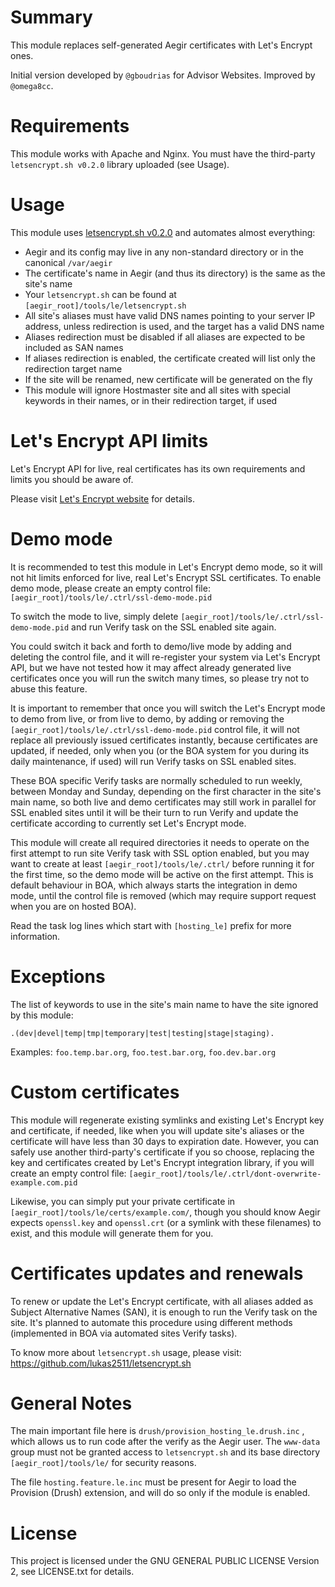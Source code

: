 Summary
=======

This module replaces self-generated Aegir certificates with Let's Encrypt ones.

Initial version developed by `@gboudrias` for Advisor Websites. Improved by `@omega8cc`.

Requirements
============

This module works with Apache and Nginx. You must have the third-party `letsencrypt.sh v0.2.0` library uploaded (see Usage).

Usage
=====

This module uses [letsencrypt.sh v0.2.0](https://github.com/lukas2511/letsencrypt.sh) and automates almost everything:

* Aegir and its config may live in any non-standard directory or in the canonical `/var/aegir`
* The certificate's name in Aegir (and thus its directory) is the same as the site's name
* Your `letsencrypt.sh` can be found at `[aegir_root]/tools/le/letsencrypt.sh`
* All site's aliases must have valid DNS names pointing to your server IP address,
  unless redirection is used, and the target has a valid DNS name
* Aliases redirection must be disabled if all aliases are expected to be included as SAN names
* If aliases redirection is enabled, the certificate created will list only the redirection target name
* If the site will be renamed, new certificate will be generated on the fly
* This module will ignore Hostmaster site and all sites with special keywords in their names,
  or in their redirection target, if used

Let's Encrypt API limits
========================

Let's Encrypt API for live, real certificates has its own requirements and limits you should be aware of.

Please visit [Let's Encrypt website](https://community.letsencrypt.org/t/rate-limits-for-lets-encrypt/6769) for details.

Demo mode
=========

It is recommended to test this module in Let's Encrypt demo mode, so it will not hit limits enforced for live, real Let's Encrypt SSL certificates. To enable demo mode, please create an empty control file: `[aegir_root]/tools/le/.ctrl/ssl-demo-mode.pid`

To switch the mode to live, simply delete `[aegir_root]/tools/le/.ctrl/ssl-demo-mode.pid` and run Verify task on the SSL enabled site again.

You could switch it back and forth to demo/live mode by adding and deleting the control file, and it will re-register your system via Let's Encrypt API, but we have not tested how it may affect already generated live certificates once you will run the switch many times, so please try not to abuse this feature.

It is important to remember that once you will switch the Let's Encrypt mode to demo from live, or from live to demo, by adding or removing the `[aegir_root]/tools/le/.ctrl/ssl-demo-mode.pid` control file, it will not replace all previously issued certificates instantly, because certificates are updated, if needed, only when you (or the BOA system for you during its daily maintenance, if used) will run Verify tasks on SSL enabled sites.

These BOA specific Verify tasks are normally scheduled to run weekly, between Monday and Sunday, depending on the first character in the site's main name, so both live and demo certificates may still work in parallel for SSL enabled sites until it will be their turn to run Verify and update the certificate according to currently set Let's Encrypt mode.

This module will create all required directories it needs to operate on the first attempt to run site Verify task with SSL option enabled, but you may want to create at least `[aegir_root]/tools/le/.ctrl/` before running it for the first time, so the demo mode will be active on the first attempt. This is default behaviour in BOA, which always starts the integration in demo mode, until the control file is removed (which may require support request when you are on hosted BOA).

Read the task log lines which start with `[hosting_le]` prefix for more information.

Exceptions
==========

The list of keywords to use in the site's main name to have the site ignored by this module:

  `.(dev|devel|temp|tmp|temporary|test|testing|stage|staging).`

Examples: `foo.temp.bar.org`, `foo.test.bar.org`, `foo.dev.bar.org`

Custom certificates
===================

This module will regenerate existing symlinks and existing Let's Encrypt key and certificate, if needed, like when you will update site's aliases or the certificate will have less than 30 days to expiration date. However, you can safely use another third-party's certificate if you so choose, replacing the key and certificates created by Let's Encrypt integration library, if you will create an empty control file: `[aegir_root]/tools/le/.ctrl/dont-overwrite-example.com.pid`

Likewise, you can simply put your private certificate in `[aegir_root]/tools/le/certs/example.com/`, though you should know Aegir expects `openssl.key` and `openssl.crt` (or a symlink with these filenames) to exist, and this module will generate them for you.

Certificates updates and renewals
=================================

To renew or update the Let's Encrypt certificate, with all aliases added as Subject Alternative Names (SAN), it is enough to run the Verify task on the site. It's planned to automate this procedure using different methods (implemented in BOA via automated sites Verify tasks).

To know more about `letsencrypt.sh` usage, please visit: https://github.com/lukas2511/letsencrypt.sh

General Notes
=============

The main important file here is `drush/provision_hosting_le.drush.inc` , which allows us to run code after the verify as the Aegir user. The `www-data` group must not be granted access to `letsencrypt.sh` and its base directory `[aegir_root]/tools/le/` for security reasons.

The file `hosting.feature.le.inc` must be present for Aegir to load the Provision (Drush) extension, and will do so only if the module is enabled.

License
=======

This project is licensed under the GNU GENERAL PUBLIC LICENSE Version 2, see LICENSE.txt for details.
